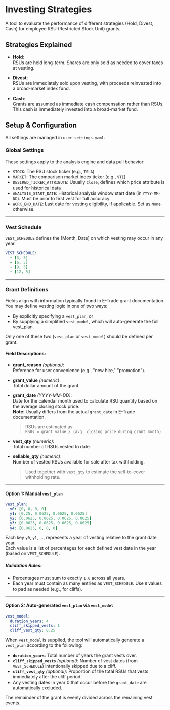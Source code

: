 # Investing Strategies

A tool to evaluate the performance of different strategies (Hold, Divest, Cash) for employee RSU (Restricted Stock Unit) grants.

## Strategies Explained

- **Hold**:  
  RSUs are held long-term. Shares are only sold as needed to cover taxes at vesting.

- **Divest**:  
  RSUs are immediately sold upon vesting, with proceeds reinvested into a broad-market index fund.

- **Cash**:  
  Grants are assumed as immediate cash compensation rather than RSUs. This cash is immediately invested into a broad-market fund.

## Setup & Configuration

All settings are managed in `user_settings.yaml`.  

### Global Settings
These settings apply to the analysis engine and data pull behavior:

- `STOCK`: The RSU stock ticker (e.g., `TSLA`)
- `MARKET`: The comparison market index ticker (e.g., `VTI`)
- `DESIRED_TICKER_ATTRIBUTE`: Usually `Close`, defines which price attribute is used for historical data
- `ANALYSIS_START_DATE`: Historical analysis window start date (in `YYYY-MM-DD`). Must be prior to first vest for full accuracy.
- `WORK_END_DATE`: Last date for vesting eligibility, if applicable. Set as `None` otherwise.

--- 

### Vest Schedule
`VEST_SCHEDULE` defines the [Month, Date] on which vesting may occur in any year.

```yaml
VEST_SCHEDULE:
  - [3, 5]
  - [6, 5]
  - [9, 5]
  - [12, 5]
```

---

### Grant Definitions  
Fields align with information typically found in E-Trade grant documentation.  
You may define vesting logic in one of two ways:
- By explicitly specifying a `vest_plan`, or
- By supplying a simplified `vest_model`, which will auto-generate the full vest_plan.

Only one of these two (`vest_plan` or `vest_model`) should be defined per grant.

#### Field Descriptions:

- **grant_reason** *(optional)*:  
  Reference for user convenience (e.g., "new hire," "promotion").

- **grant_value** *(numeric)*:  
  Total dollar amount of the grant.

- **grant_date** *(YYYY-MM-DD)*:  
  Date for the calendar month used to calculate RSU quantity based on the average closing stock price.  
  **Note**: Usually differs from the actual `grant_date` in E-Trade documentation.

  > RSUs are estimated as:  
  > `RSUs = grant_value / (avg. closing price during grant_month)`

- **vest_qty** *(numeric)*:  
  Total number of RSUs vested to date.

- **sellable_qty** *(numeric)*:  
  Number of vested RSUs available for sale after tax withholding.

  > Used together with `vest_qty` to estimate the sell-to-cover withholding rate.

---

#### Option 1: **Manual `vest_plan`**

```yaml
vest_plan:
  y0: [0, 0, 0, 0]
  y1: [0.25, 0.0625, 0.0625, 0.0625]
  y2: [0.0625, 0.0625, 0.0625, 0.0625]
  y3: [0.0625, 0.0625, 0.0625, 0.0625]
  y4: [0.0625, 0, 0, 0]
```

Each key `y0`, `y1`, ..., represents a year of vesting relative to the grant date year.  
Each value is a list of percentages for each defined vest date in the year (based on `VEST_SCHEDULE`).

##### Validation Rules:
- Percentages must sum to exactly `1.0` across all years.
- Each year must contain as many entries as `VEST_SCHEDULE`. Use `0` values to pad as needed (e.g., for cliffs).

---

#### Option 2: **Auto-generated `vest_plan` via `vest_model`**

```yaml
vest_model:
  duration_years: 4
  cliff_skipped_vests: 1
  cliff_vest_qty: 0.25
```

When `vest_model` is supplied, the tool will automatically generate a `vest_plan` according to the following:

- **`duration_years`**: Total number of years the grant vests over.
- **`cliff_skipped_vests`** *(optional)*: Number of vest dates (from `VEST_SCHEDULE`) intentionally skipped due to a cliff.
- **`cliff_vest_qty`** *(optional)*: Proportion of the total RSUs that vests immediately after the cliff period.
- Any vesting dates in year 0 that occur before the `grant_date` are automatically excluded.

The remainder of the grant is evenly divided across the remaining vest events.